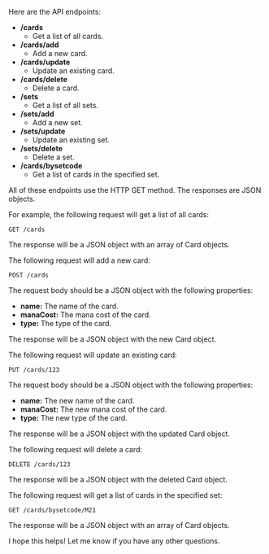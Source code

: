 Here are the API endpoints:

* **/cards**
    * Get a list of all cards.
* **/cards/add**
    * Add a new card.
* **/cards/update**
    * Update an existing card.
* **/cards/delete**
    * Delete a card.
* **/sets**
    * Get a list of all sets.
* **/sets/add**
    * Add a new set.
* **/sets/update**
    * Update an existing set.
* **/sets/delete**
    * Delete a set.
* **/cards/bysetcode**
    * Get a list of cards in the specified set.

All of these endpoints use the HTTP GET method. The responses are JSON objects.

For example, the following request will get a list of all cards:

```
GET /cards
```

The response will be a JSON object with an array of Card objects.

The following request will add a new card:

```
POST /cards
```

The request body should be a JSON object with the following properties:

* **name:** The name of the card.
* **manaCost:** The mana cost of the card.
* **type:** The type of the card.

The response will be a JSON object with the new Card object.

The following request will update an existing card:

```
PUT /cards/123
```

The request body should be a JSON object with the following properties:

* **name:** The new name of the card.
* **manaCost:** The new mana cost of the card.
* **type:** The new type of the card.

The response will be a JSON object with the updated Card object.

The following request will delete a card:

```
DELETE /cards/123
```

The response will be a JSON object with the deleted Card object.

The following request will get a list of cards in the specified set:

```
GET /cards/bysetcode/M21
```

The response will be a JSON object with an array of Card objects.

I hope this helps! Let me know if you have any other questions.